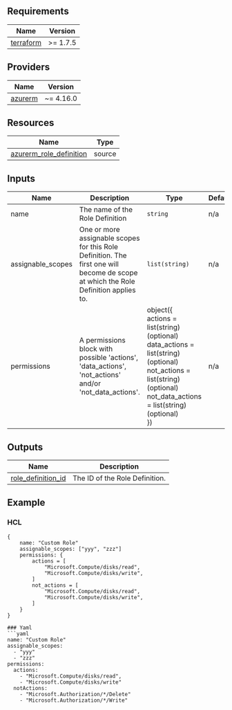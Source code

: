## Requirements

| Name | Version |
|------|---------|
| <a name="requirement_terraform"></a> [terraform](#requirement\_terraform) | >= 1.7.5 |

## Providers

| Name | Version |
|------|---------|
| <a name="provider_azurerm"></a> [azurerm](#provider\_azurerm) | ~= 4.16.0 |

## Resources

| Name | Type |
|------|------|
| [azurerm_role_definition](https://registry.terraform.io/providers/hashicorp/azurerm/latest/docs/resources/role_definition) | source |

## Inputs

| Name | Description | Type | Default | Required |
|------|-------------|------|---------|:--------:|
| name | The name of the Role Definition | `string` | n/a | yes |
| assignable_scopes | One or more assignable scopes for this Role Definition. The first one will become de scope at which the Role Definition applies to. | `list(string)` | n/a | yes |
| permissions | A permissions block with possible 'actions', 'data_actions', 'not_actions' and/or 'not_data_actions'. | object({<br> actions = list(string) (optional)<br> data_actions = list(string) (optional)<br> not_actions = list(string) (optional)<br> not_data_actions = list(string) (optional)<br>}) | n/a | yes |

## Outputs

| Name | Description |
|------|-------------|
| <a name="output_role_definition_id"></a> [role_definition_id](#output\_role\_definition\_id"></a>) | The ID of the Role Definition. |

## Example

### HCL
```hcl
{
    name: "Custom Role"
    assignable_scopes: ["yyy", "zzz"]
    permissions: {
        actions = [
            "Microsoft.Compute/disks/read",
            "Microsoft.Compute/disks/write",
        ]    
        not_actions = [
            "Microsoft.Compute/disks/read",
            "Microsoft.Compute/disks/write",
        ]    
    }
}

### Yaml
```yaml
name: "Custom Role"
assignable_scopes: 
  - "yyy"
  - "zzz"
permissions:
  actions:
    - "Microsoft.Compute/disks/read",
    - "Microsoft.Compute/disks/write"
  notActions:
    - "Microsoft.Authorization/*/Delete"
    - "Microsoft.Authorization/*/Write"
```
